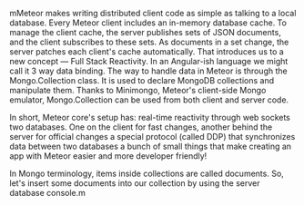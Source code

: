 mMeteor makes writing distributed client code as simple as talking to a local database.
Every Meteor client includes an in-memory database cache. To manage the client cache, the
server publishes sets of JSON documents, and the client subscribes to these sets. As documents
in a set change, the server patches each client's cache automatically.
That introduces us to a new concept — Full Stack Reactivity.
In an Angular-ish language we might call it 3 way data binding.
The way to handle data in Meteor is through the Mongo.Collection class.
It is used to declare MongoDB collections and manipulate them.
Thanks to Minimongo, Meteor's client-side Mongo emulator, Mongo.Collection can be used from
both client and server code.

In short, Meteor core's setup has:
real-time reactivity through web sockets
two databases. One on the client for fast changes, another behind the server for official changes
a special protocol (called DDP) that synchronizes data between two databases
a bunch of small things that make creating an app with Meteor easier and more developer friendly!

In Mongo terminology, items inside collections are called documents. So, let's insert some documents
into our collection by using the server database console.m
